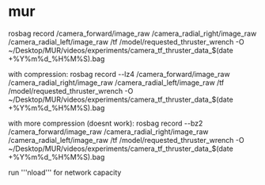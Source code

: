 # mur
rosbag record /camera_forward/image_raw /camera_radial_right/image_raw /camera_radial_left/image_raw /tf /model/requested_thruster_wrench -O ~/Desktop/MUR/videos/experiments/camera_tf_thruster_data_$(date +%Y%m%d_%H%M%S).bag

with compression:
rosbag record --lz4 /camera_forward/image_raw /camera_radial_right/image_raw /camera_radial_left/image_raw /tf /model/requested_thruster_wrench -O ~/Desktop/MUR/videos/experiments/camera_tf_thruster_data_$(date +%Y%m%d_%H%M%S).bag

with more compression (doesnt work):
rosbag record --bz2 /camera_forward/image_raw /camera_radial_right/image_raw /camera_radial_left/image_raw /tf /model/requested_thruster_wrench -O ~/Desktop/MUR/videos/experiments/camera_tf_thruster_data_$(date +%Y%m%d_%H%M%S).bag

run '''nload''' for network capacity